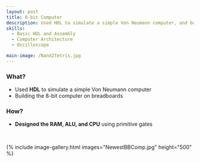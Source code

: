 ```yaml
---
layout: post
title: 8-bit Computer
description: Used HDL to simulate a simple Von Neumann computer, and building it on breadboards.
skills: 
  - Basic HDL and Assembly
  - Computer Architecture
  - Oscilloscope

main-image: /Nand2Tetris.jpg
---
```


### **What?**
 - Used **HDL** to simulate a simple Von Neumann computer
 - Building the 8-bit computer on breadboards


### **How?**
- **Designed the RAM, ALU, and CPU** using primitive gates


<br>

{% include image-gallery.html images="NewestBBComp.jpg" height="500" %}

